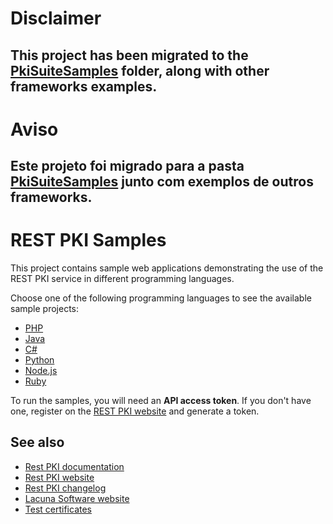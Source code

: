# Disclaimer
This project has been migrated to the [PkiSuiteSamples](https://github.com/LacunaSoftware/PkiSuiteSamples) folder, along with other frameworks examples.
--------
# Aviso
Este projeto foi migrado para a pasta [PkiSuiteSamples](https://github.com/LacunaSoftware/PkiSuiteSamples) junto com exemplos de outros frameworks.
--------


REST PKI Samples
================

This project contains sample web applications demonstrating the use of the REST PKI service in
different programming languages.

Choose one of the following programming languages to see the available sample projects:

* [PHP](PHP/)
* [Java](Java/)
* [C#](CSharp/)
* [Python](Python/)
* [Node.js](NodeJS/)
* [Ruby](Ruby/)

To run the samples, you will need an **API access token**. If you don't have one, register on the
[REST PKI website](https://pki.rest/) and generate a token.

See also
--------

* [Rest PKI documentation](https://docs.lacunasoftware.com/articles/rest-pki/)
* [Rest PKI website](https://pki.rest/)
* [Rest PKI changelog](https://docs.lacunasoftware.com/en-us/articles/rest-pki/changelog)
* [Lacuna Software website](https://www.lacunasoftware.com/)
* [Test certificates](TestCertificates.md)
